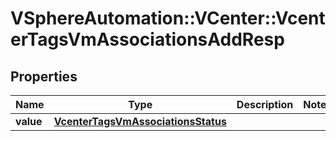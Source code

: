 # VSphereAutomation::VCenter::VcenterTagsVmAssociationsAddResp

## Properties
Name | Type | Description | Notes
------------ | ------------- | ------------- | -------------
**value** | [**VcenterTagsVmAssociationsStatus**](VcenterTagsVmAssociationsStatus.md) |  | 



